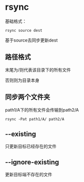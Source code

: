 # rsync

基础格式：

```
rsync source dest
```

基于source去同步更新dest

## 路径格式

末尾为/则代表该目录下的所有文件

否则则为目录本身

## 同步两个文件夹

path1/A下的所有文件会传输到path2/A

```shell
rsync -Pat path1/A/ path2/A
```

## --existing

只更新目标已经存在的文件

## --ignore-existing

更新目标端不存在的文件
